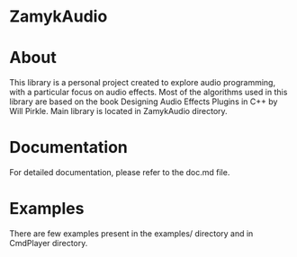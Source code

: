# ZamykAudio

# About
This library is a personal project created to explore audio programming, with a particular focus on audio effects. Most of the algorithms used in this library are based on the book Designing Audio Effects Plugins in C++ by Will Pirkle.
Main library is located in ZamykAudio directory.

# Documentation
For detailed documentation, please refer to the doc.md file.

# Examples
There are few examples present in the examples/ directory and in CmdPlayer directory.
